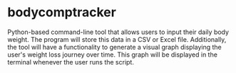 # bodycomptracker
Python-based command-line tool that allows users to input their daily body weight. The program will store this data in a CSV or Excel file. Additionally, the tool will have a functionality to generate a visual graph displaying the user's weight loss journey over time. This graph will be displayed in the terminal whenever the user runs the script.
